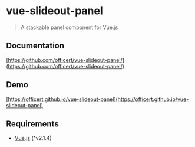 # vue-slideout-panel
> A stackable panel component for Vue.js

## Documentation
[https://github.com/officert/vue-slideout-panel/](https://github.com/officert/vue-slideout-panel/)

## Demo

[https://officert.github.io/vue-slideout-panel](https://officert.github.io/vue-slideout-panel)

## Requirements
* [Vue.js](http://vuejs.org/) (^v2.1.4)
